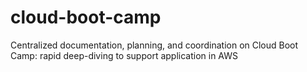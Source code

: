 cloud-boot-camp
===============

Centralized documentation, planning, and coordination on Cloud Boot Camp: rapid deep-diving to support application in AWS 
